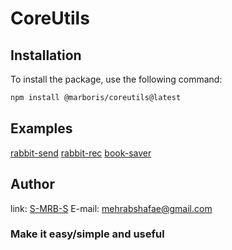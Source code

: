 # CoreUtils

## Installation

To install the package, use the following command:

```bash
npm install @marboris/coreutils@latest
```

## Examples
[rabbit-send](https://github.com/MarborisOrg/rabbit-send)
[rabbit-rec](https://github.com/MarborisOrg/rabbit-rec)
[book-saver]()

## Author
link: [S-MRB-S](https://github.com/S-MRB-S)
E-mail: mehrabshafae@gmail.com

### Make it easy/simple and useful
